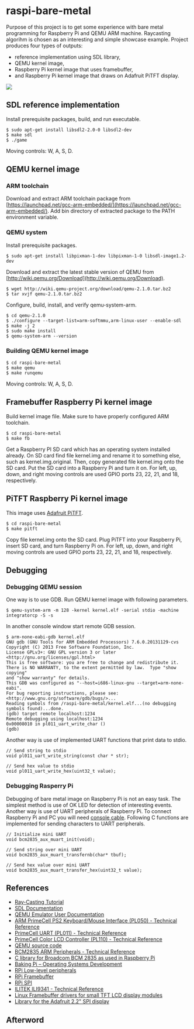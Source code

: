 raspi-bare-metal
================

Purpose of this project is to get some experience with bare metal programming for Raspberry Pi and QEMU ARM machine. Raycasting algorihm is chosen as an interesting and simple showcase example. Project produces four types of outputs: 

* reference implementation using SDL library, 
* QEMU kernel image,
* Raspberry Pi kernel image that uses framebuffer, 
* and Raspberry Pi kernel image that draws on Adafruit PiTFT display.

<img src="https://raw.github.com/mpod/raspi-bare-metal/master/pitft.png"/>

## SDL reference implementation ##

Install prerequisite packages, build, and run executable.

    $ sudo apt-get install libsdl2-2.0-0 libsdl2-dev
    $ make sdl
    $ ./game

Moving controls: W, A, S, D.

## QEMU kernel image ##

### ARM toolchain ###

Download and extract ARM toolchain package from [https://launchpad.net/gcc-arm-embedded/](https://launchpad.net/gcc-arm-embedded/). Add bin directory of extracted package to the PATH environment variable.

### QEMU system ###

Install prerequisite packages.

    $ sudo apt-get install libpixman-1-dev libpixman-1-0 libsdl-image1.2-dev

Download and extract the latest stable version of QEMU from [http://wiki.qemu.org/Download](http://wiki.qemu.org/Download).

    $ wget http://wiki.qemu-project.org/download/qemu-2.1.0.tar.bz2
    $ tar xvjf qemu-2.1.0.tar.bz2

Configure, build, install, and verify qemu-system-arm.

    $ cd qemu-2.1.0
    $ ./configure --target-list=arm-softmmu,arm-linux-user --enable-sdl
    $ make -j 2
    $ sudo make install
    $ qemu-system-arm --version

### Building QEMU kernel image ###

    $ cd raspi-bare-metal
    $ make qemu
    $ make runqemu
  
Moving controls: W, A, S, D.

## Framebuffer Raspberry Pi kernel image ##

Build kernel image file. Make sure to have properly configured ARM toolchain.

    $ cd raspi-bare-metal
    $ make fb

Get a Raspberry PI SD card which has an operating system installed already. On SD card find file kernel.img and rename it to something else, such as kernel.img.original. Then, copy generated file kernel.img onto the SD card. Put the SD card into a Raspberry Pi and turn it on. For left, up, down, and right moving controls are used GPIO ports 23, 22, 21, and 18, respectively. 

## PiTFT Raspberry Pi kernel image ##

This image uses [Adafruit PiTFT](http://www.adafruit.com/product/1601). 

    $ cd raspi-bare-metal
    $ make pitft

Copy file kernel.img onto the SD card. Plug PiTFT into your Raspberry Pi, insert SD card, and turn Raspberry Pi on. For left, up, down, and right moving controls are used GPIO ports 23, 22, 21, and 18, respectively. 

## Debugging ##

### Debugging QEMU session ###

One way is to use GDB. Run QEMU kernel image with following parameters.

    $ qemu-system-arm -m 128 -kernel kernel.elf -serial stdio -machine integratorcp -S -s

In another console window start remote GDB session.

    $ arm-none-eabi-gdb kernel.elf
    GNU gdb (GNU Tools for ARM Embedded Processors) 7.6.0.20131129-cvs
    Copyright (C) 2013 Free Software Foundation, Inc.
    License GPLv3+: GNU GPL version 3 or later <http://gnu.org/licenses/gpl.html>
    This is free software: you are free to change and redistribute it.
    There is NO WARRANTY, to the extent permitted by law.  Type "show copying"
    and "show warranty" for details.
    This GDB was configured as "--host=i686-linux-gnu --target=arm-none-eabi".
    For bug reporting instructions, please see:
    <http://www.gnu.org/software/gdb/bugs/>...
    Reading symbols from /raspi-bare-metal/kernel.elf...(no debugging symbols found)...done.
    (gdb) target remote localhost:1234
    Remote debugging using localhost:1234
    0x00008010 in pl011_uart_write_char ()
    (gdb)

Another way is use of implemented UART functions that print data to stdio.

    // Send string to stdio
    void pl011_uart_write_string(const char * str);

    // Send hex value to stdio
    void pl011_uart_write_hex(uint32_t value);

### Debugging Rasperry Pi ###

Debugging of bare metal image on Raspberry Pi is not an easy task. The simplest method is use of OK LED for detection of interesting events. Another way is use of UART peripherals of Raspberry Pi. To connect Raspberry Pi and PC you will need [console cable](https://learn.adafruit.com/adafruits-raspberry-pi-lesson-5-using-a-console-cable). Following C functions are implemented for sending characters to UART peripherals.
 
    // Initialize mini UART 
    void bcm2835_aux_muart_init(void);

    // Send string over mini UART
    void bcm2835_aux_muart_transfernb(char* tbuf);

    // Send hex value over mini UART
    void bcm2835_aux_muart_transfer_hex(uint32_t value);

## References ##

* [Ray-Casting Tutorial](http://www.permadi.com/tutorial/raycast/index.html)
* [SDL Documentation](http://wiki.libsdl.org/CategoryAPI)
* [QEMU Emulator User Documentation](http://wiki.qemu.org/download/qemu-doc.html)
* [ARM PrimeCell PS2 Keyboard/Mouse Interface (PL050) - Technical Reference](http://infocenter.arm.com/help/topic/com.arm.doc.ddi0143c/DDI0143.pdf)
* [PrimeCell UART (PL011) - Technical Reference](http://infocenter.arm.com/help/topic/com.arm.doc.ddi0183g/DDI0183G_uart_pl011_r1p5_trm.pdf)
* [PrimeCell Color LCD Controller (PL110) - Technical Reference](http://infocenter.arm.com/help/topic/com.arm.doc.ddi0161e/DDI0161.pdf)
* [QEMU source code](https://github.com/qemu/qemu)
* [BCM2835 ARM Peripherals - Technical Reference](http://www.raspberrypi.org/wp-content/uploads/2012/02/BCM2835-ARM-Peripherals.pdf)
* [C library for Broadcom BCM 2835 as used in Raspberry Pi](http://www.airspayce.com/mikem/bcm2835/)
* [Baking Pi – Operating Systems Development](http://www.cl.cam.ac.uk/projects/raspberrypi/tutorials/os/)
* [RPi Low-level peripherals](http://elinux.org/RPi_Low-level_peripherals)
* [RPi Framebuffer](http://elinux.org/RPi_Framebuffer)
* [RPi SPI](http://elinux.org/RPi_SPI)
* [ILITEK ILI9341 - Technical Reference](http://www.displayfuture.com/Display/datasheet/controller/ILI9341.pdf)
* [Linux Framebuffer drivers for small TFT LCD display modules](https://github.com/notro/fbtft)
* [Library for the Adafruit 2.2" SPI display](https://github.com/adafruit/Adafruit_ILI9340)

## Afterword ##


